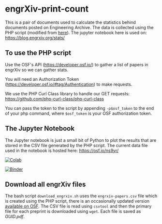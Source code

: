 # engrXiv-print-count

This is a pair of documents used to calculate the statistics behind documents posted on Engineering Archive. The data is collected using the PHP script (modified from [here](https://bitbucket.org/octogroup/osf-preprint-list)). The jupyter notebook here is used on: https://blog.engrxiv.org/stats/

## To use the PHP script
Use the OSF's API (https://developer.osf.io/) to gather a list of papers in engrXiv so we can gather stats.

You will need an Authorization Token (https://developer.osf.io/#tag/Authentication) to make requests.

We use the PHP Curl Class library to handle our GET requests: https://github.com/php-curl-class/php-curl-class

You can pass the token to the script by appending `-p$osf_token` to the end of your php command, where `$osf_token` is your OSF authorization token.


## The Jupyter Notebook
The Jupyter notebook is just a small bit of Python to plot the results that are stored in the CSV file generated by the PHP script. The current data file used in the notebook is hosted here: https://osf.io/ns9yr/

[![Colab](https://colab.research.google.com/assets/colab-badge.svg)](https://colab.research.google.com/github/OpenEngr/engrXiv-print-count/blob/master/engrXiv_prints.ipynb)

[![Binder](https://mybinder.org/badge_logo.svg)](https://mybinder.org/v2/gh/OpenEngr/engrXiv-print-count/master?filepath=engrXiv_prints.ipynb)

## Download all engrXiv files
The bash script `download_engrxiv.sh` uses the `engrxiv-papers.csv` file which is created using the PHP script, there is an occasionally updated version [available on OSF](https://osf.io/ns9yr/). The CSV file is read using `csvtool` and then the primary file for each preprint is downloaded using `wget`. Each file is saved as *GUID.pdf*.
